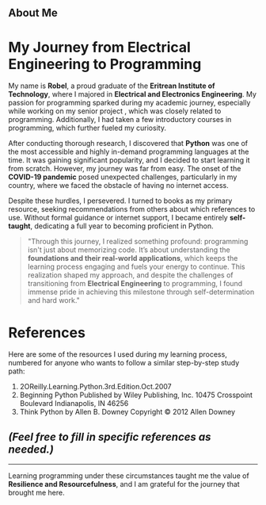 ## About Me

# My Journey from Electrical Engineering to Programming

My name is **Robel**,
 a proud graduate of the **Eritrean Institute of Technology**, where I majored in
 **Electrical and Electronics Engineering**.
  My passion for programming sparked during my academic journey, especially while
  working on
  my senior project
  , which was closely related to programming. Additionally, I had taken a few
  introductory courses in programming, which further fueled my curiosity.

After conducting thorough research, I discovered that **Python** was one of the
most accessible and highly in-demand programming languages at the time.
 It was gaining significant popularity, and I decided to start learning it from scratch.
  However, my journey was far from easy. The onset of the **COVID-19 pandemic**
  posed unexpected challenges, particularly in my country,
   where we faced the obstacle of having no internet access.

Despite these hurdles, I persevered. I turned to books as my primary resource,
 seeking recommendations from others about which references to use.
Without formal guidance or internet support, I became entirely **self-taught**,
dedicating a full year to becoming proficient in Python.

>"Through this journey, I realized something profound: programming isn't just
about memorizing code. It’s about understanding the
 **foundations and their real-world applications**,
  which keeps the learning process engaging and fuels your energy to continue.
  This realization shaped my approach, and despite the challenges of transitioning
  from **Electrical Engineering** to programming, I found immense pride in
  achieving this milestone through self-determination and hard work."

# References

Here are some of the resources I used during my learning process, numbered for
anyone who wants to follow a similar step-by-step study path:

1. 2OReilly.Learning.Python.3rd.Edition.Oct.2007  
2. Beginning Python
Published by
Wiley Publishing, Inc.
10475 Crosspoint Boulevard
Indianapolis, IN 46256
3. Think Python
by Allen B. Downey
Copyright © 2012 Allen Downey  

## *(Feel free to fill in specific references as needed.)*

---

Learning programming under these circumstances taught me the value of
**Resilience and Resourcefulness**, and I am grateful for the
journey that brought me here.
